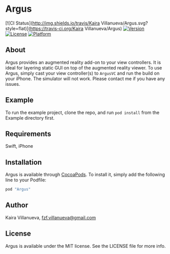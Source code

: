 # Argus

[![CI Status](http://img.shields.io/travis/Kaira Villanueva/Argus.svg?style=flat)](https://travis-ci.org/Kaira Villanueva/Argus)
[![Version](https://img.shields.io/cocoapods/v/Argus.svg?style=flat)](http://cocoapods.org/pods/Argus)
[![License](https://img.shields.io/cocoapods/l/Argus.svg?style=flat)](http://cocoapods.org/pods/Argus)
[![Platform](https://img.shields.io/cocoapods/p/Argus.svg?style=flat)](http://cocoapods.org/pods/Argus)

## About

Argus provides an augmented reality add-on to your view controllers. It is ideal for layering static GUI on top of the augmented reality viewer. To use Argus, simply cast your view controller(s) to `ArgusVC` and run the build on your iPhone. The simulator will not work. Please contact me if you have any issues.

## Example

To run the example project, clone the repo, and run `pod install` from the Example directory first.

## Requirements

Swift, iPhone 

## Installation

Argus is available through [CocoaPods](http://cocoapods.org). To install
it, simply add the following line to your Podfile:

```ruby
pod "Argus"
```

## Author

Kaira Villanueva, fzf.villanueva@gmail.com

## License

Argus is available under the MIT license. See the LICENSE file for more info.

